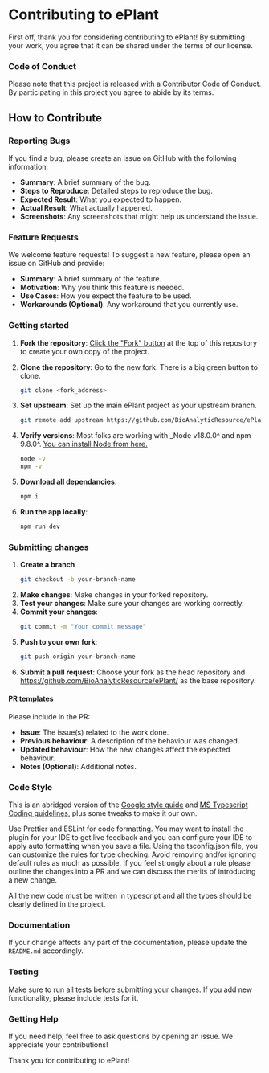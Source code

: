 # Contributing to ePlant

First off, thank you for considering contributing to ePlant! By submitting your work, you
agree that it can be shared under the terms of our license.

### Code of Conduct
Please note that this project is released with a Contributor Code of Conduct. By participating in this project you agree to abide by its terms.

## How to Contribute

### Reporting Bugs

If you find a bug, please create an issue on GitHub with the following information:

- **Summary**: A brief summary of the bug.
- **Steps to Reproduce**: Detailed steps to reproduce the bug.
- **Expected Result**: What you expected to happen.
- **Actual Result**: What actually happened.
- **Screenshots**: Any screenshots that might help us understand the issue.

### Feature Requests

We welcome feature requests! To suggest a new feature, please open an issue on GitHub and provide:

- **Summary**: A brief summary of the feature.
- **Motivation**: Why you think this feature is needed.
- **Use Cases**: How you expect the feature to be used.
- **Workarounds (Optional)**: Any workaround that you currently use.

### Getting started

1. **Fork the repository**: [Click the "Fork" button](https://github.com/BioAnalyticResource/ePlant/fork) at the top of this repository to create your own copy of the project.

2. **Clone the repository**: Go to the new fork. There is a big green button to clone.
   ```bash
   git clone <fork_address>
   ```
3. **Set upstream**: Set up the main ePlant project as your upstream branch.
   ```bash
   git remote add upstream https://github.com/BioAnalyticResource/ePlant
   ```
4. **Verify versions**: Most folks are working with _Node v18.0.0^ and npm 9.8.0^. [You can install Node from here.](https://nodejs.org/en/download/package-manager)
   ```bash
   node -v
   npm -v
   ```
5. **Download all dependancies**:
   ```bash
   npm i
   ```
6. **Run the app locally**:
   ```bash
   npm run dev
   ```

### Submitting changes
1. **Create a branch**
   ```bash
   git checkout -b your-branch-name
   ```
2. **Make changes**: Make changes in your forked repository.
3.  **Test your changes**: Make sure your changes are working correctly.
4. **Commit your changes**:
   ```bash
   git commit -m "Your commit message"
   ```
5. **Push to your own fork**:
   ```bash
   git push origin your-branch-name
   ```
6. **Submit a pull request**: Choose your fork as the head repository and https://github.com/BioAnalyticResource/ePlant/ as the base repository.

#### PR templates

Please include in the PR:

- **Issue**: The issue(s) related to the work done.
- **Previous behaviour**: A description of the behaviour was changed.
- **Updated behaviour**: How the new changes affect the expected behaviour.
- **Notes (Optional)**: Additional notes.

### Code Style
This is an abridged version of the [Google style guide](https://google.github.io/styleguide/tsguide.html) and [MS Typescript Coding guidelines](https://github.com/microsoft/TypeScript/wiki/Coding-guidelines), plus some tweaks to make it our own.

Use Prettier and ESLint for code formatting. You may want to install the plugin for your IDE to get live feedback and you can configure your IDE to apply auto formatting when you save a file. Using the tsconfig.json file, you can customize the rules for type checking. Avoid removing and/or ignoring default rules as much as possible. If you feel strongly about a rule please outline the changes into a PR and we can discuss the merits of introducing a new change.

All the new code must be written in typescript and all the types should be clearly defined in the project.

### Documentation
If your change affects any part of the documentation, please update the `README.md` accordingly.

### Testing
Make sure to run all tests before submitting your changes. If you add new functionality, please include tests for it.

### Getting Help
If you need help, feel free to ask questions by opening an issue. We appreciate your contributions!

Thank you for contributing to ePlant!
